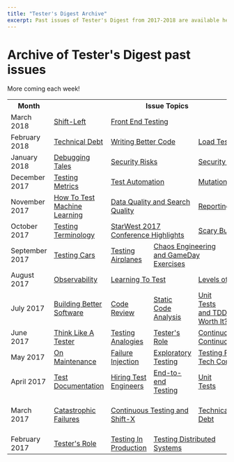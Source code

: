 ```yaml
---
title: "Tester's Digest Archive"
excerpt: Past issues of Tester's Digest from 2017-2018 are available here.
---
```


Archive of Tester's Digest past issues
======================================

More coming each week!

<!-- monthly table section
<tr>
<td> Month </td>
<td><a href="">  </a></td>
<td><a href="">  </a></td>
<td><a href="">  </a></td>
<td><a href="">  </a></td>
<td><a href="">  </a></td>
</tr>
-->

<table>
<tr>
<th> Month </th>
<th colspan="5" align="center"> Issue Topics </th>
</tr>
<tr>
<td> March 2018 </td>
<td><a href="{{ site.baseurl }}{% post_url 2018-03-04-testers-digest-49-shift-left %}"> Shift-Left </a></td>
<td colspan="2"><a href="{{ site.baseurl }}{% post_url 2018-03-11-testers-digest-50-front-end-testing %}"> Front End Testing </a></td>
<td><a href="">  </a></td>
<td><a href="">  </a></td>
</tr>
<tr>
<td> February 2018 </td>
<td><a href="{{ site.baseurl }}{% post_url 2018-02-04-testers-digest-46-technical-debt %}"> Technical Debt </a></td>
<td colspan="2"><a href="{{ site.baseurl }}{% post_url 2018-02-11-testers-digest-47-writing-better-code %}"> Writing Better Code </a></td>
<td colspan="2"><a href="{{ site.baseurl }}{% post_url 2018-02-25-testers-digest-48-load-testing %}"> Load Testing </a></td>
</tr>
<tr>
<td> January 2018 </td>
<td><a href="{{ site.baseurl }}{% post_url 2018-01-13-testers-digest-43-debugging-tales %}"> Debugging Tales </a></td>
<td colspan="2"><a href="{{ site.baseurl }}{% post_url 2018-01-22-testers-digest-44-security-risks %}"> Security Risks </a></td>
<td colspan="3"><a href="{{ site.baseurl }}{% post_url 2018-01-28-testers-digest-45-security-testing %}"> Security Testing </a></td>
</tr>
<tr>
<td> December 2017 </td>
<td><a href="{{ site.baseurl }}{% post_url 2017-12-03-testers-digest-40-testing-metrics %}"> Testing Metrics </a></td>
<td colspan="2"><a href="{{ site.baseurl }}{% post_url 2017-12-11-testers-digest-41-test-automation %}"> Test Automation </a></td>
<td colspan="2"><a href="{{ site.baseurl }}{% post_url 2017-12-17-testers-digest-42-mutation-testing %}"> Mutation Testing </a></td>
</tr>
<tr>
<td> November 2017 </td>
<td><a href="{{ site.baseurl }}{% post_url 2017-11-05-testers-digest-37-test-machine-learning %}"> How To Test Machine Learning </a></td>
<td colspan="2"><a href="{{ site.baseurl }}{% post_url 2017-11-19-testers-digest-38-data-quality-search-quality %}"> Data Quality and Search Quality </a></td>
<td colspan="2"><a href="{{ site.baseurl }}{% post_url 2017-11-27-testers-digest-39-reporting-bugs %}"> Reporting Bugs </a></td>
</tr>
<tr>
<td> October 2017 </td>
<td><a href="{{ site.baseurl }}{% post_url 2017-10-08-testers-digest-34-testing-terminology %}"> Testing Terminology </a></td>
<td colspan="2"><a href="{{ site.baseurl }}{% post_url 2017-10-22-testers-digest-35-starwest-highlights %}"> StarWest 2017 Conference Highlights </a></td>
<td colspan="2"><a href="{{ site.baseurl }}{% post_url 2017-10-28-testers-digest-36-scary-bugs %}"> Scary Bugs </a></td>
</tr>
<tr>
<td> September 2017 </td>
<td><a href="{{ site.baseurl }}{% post_url 2017-09-04-testers-digest-30-testing-cars %}"> Testing Cars </a></td>
<td><a href="{{ site.baseurl }}{% post_url 2017-09-10-testers-digest-31-testing-airplanes %}"> Testing Airplanes </a></td>
<td colspan="2"><a href="{{ site.baseurl }}{% post_url 2017-09-17-testers-digest-32-chaos-engineering-gameday %}"> Chaos Engineering and GameDay Exercises </a></td>
<td><a href="{{ site.baseurl }}{% post_url 2017-09-25-testers-digest-33-managing-bugs %}"> Managing Bugs </a></td>
</tr>
<tr>
<td> August 2017 </td>
<td><a href="{{ site.baseurl }}{% post_url 2017-08-07-testers-digest-27-observability %}"> Observability </a></td>
<td colspan="2"><a href="{{ site.baseurl }}{% post_url 2017-08-13-testers-digest-28-learning-to-test %}"> Learning To Test </a></td>
<td colspan="2"><a href="{{ site.baseurl }}{% post_url 2017-08-27-testers-digest-29-levels-of-testing %}"> Levels of Testing </a></td>
</tr>
<tr>
<td> July 2017 </td>
<td><a href="{{ site.baseurl }}{% post_url 2017-07-03-testers-digest-22-building-better-software %}"> Building Better Software </a></td>
<td><a href="{{ site.baseurl }}{% post_url 2017-07-09-testers-digest-23-code-review %}"> Code Review </a></td>
<td><a href="{{ site.baseurl }}{% post_url 2017-07-16-testers-digest-24-static-code-analysis %}"> Static Code Analysis </a></td>
<td><a href="{{ site.baseurl }}{% post_url 2017-07-24-testers-digest-25-unit-tests-tdd-worth-it %}"> Unit Tests and TDD, Worth It? </a></td>
<td><a href="{{ site.baseurl }}{% post_url 2017-07-30-testers-digest-26-ui-test-automation %}"> UI Test Automation </a></td>
</tr>
<tr>
<td> June 2017 </td>
<td><a href="{{ site.baseurl }}{% post_url 2017-06-04-testers-digest-18-think-like-a-tester %}"> Think Like A Tester </a></td>
<td><a href="{{ site.baseurl }}{% post_url 2017-06-11-testers-digest-19-testing-analogies %}"> Testing Analogies </a></td>
<td><a href="{{ site.baseurl }}{% post_url 2017-06-18-testers-digest-20-testers-role %}"> Tester's Role </a></td>
<td colspan="2"><a href="{{ site.baseurl }}{% post_url 2017-06-25-testers-digest-21-continuous-integration-delivery %}"> Continuous Integration / Continuous Delivery </a></td>
</tr>
<tr>
<td> May 2017 </td>
<td><a href="{{ site.baseurl }}{% post_url 2017-05-07-testers-digest-14-on-maintenance %}"> On Maintenance </a></td>
<td><a href="{{ site.baseurl }}{% post_url 2017-05-14-testers-digest-15-failure-injection %}"> Failure Injection </a></td>
<td><a href="{{ site.baseurl }}{% post_url 2017-05-21-testers-digest-16-exploratory-testing %}"> Exploratory Testing </a></td>
<td colspan="2"><a href="{{ site.baseurl }}{% post_url 2017-05-28-testers-digest-17-testing-practices-at-tech-companies %}"> Testing Practices At Tech Companies </a></td>
</tr>
<tr>
<td> April 2017 </td>
<td><a href="{{ site.baseurl }}{% post_url 2017-04-02-testers-digest-9-test-documentation %}"> Test Documentation </a></td>
<td><a href="{{ site.baseurl }}{% post_url 2017-04-09-testers-digest-10-hiring-test-engineers %}"> Hiring Test Engineers </a></td>
<td><a href="{{ site.baseurl }}{% post_url 2017-04-16-testers-digest-11-end-to-end-testing %}"> End-to-end Testing </a></td>
<td><a href="{{ site.baseurl }}{% post_url 2017-04-23-testers-digest-12-unit-tests %}"> Unit Tests </a></td>
<td><a href="{{ site.baseurl }}{% post_url 2017-04-30-testers-digest-13-testing-data-science %}"> Testing Data Science </a></td>
</tr>
<tr>
<td> March 2017 </td>
<td><a href="{{ site.baseurl }}{% post_url 2017-03-05-testers-digest-5-catastrophic-failures %}"> Catastrophic Failures </a></td>
<td colspan="2"><a href="{{ site.baseurl }}{% post_url 2017-03-12-testers-digest-6-continuous-testing-shift-x %}"> Continuous Testing and Shift-X </a></td>
<td><a href="{{ site.baseurl }}{% post_url 2017-03-19-testers-digest-7-technical-debt %}"> Technical Debt </a></td>
<td><a href="{{ site.baseurl }}{% post_url 2017-03-26-testers-digest-8-postmortems-root-cause-analysis %}"> Postmortems And Root Cause Analysis </a></td>
</tr>
<tr>
<td> February 2017 </td>
<td><a href="{{ site.baseurl }}{% post_url 2017-02-05-testers-digest-1-testers-role %}"> Tester's Role </a></td>
<td><a href="{{ site.baseurl }}{% post_url 2017-02-12-testers-digest-2-testing-in-production %}"> Testing In Production </a></td>
<td colspan="2"><a href="{{ site.baseurl }}{% post_url 2017-02-20-testers-digest-3-testing-distributed-systems %}"> Testing Distributed Systems </a></td>
<td><a href="{{ site.baseurl }}{% post_url 2017-02-26-testers-digest-4-security-testing %}"> Security Testing </a></td>
</tr>
</table>
